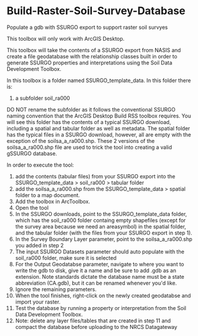 # Build-Raster-Soil-Survey-Database
Populate a gdb with SSURGO export to support raster soil survyes

This toolbox will only work with ArcGIS Desktop.

This toolbox will take the contents of a SSURGO export from NASIS and create a file geodatabase with the relationship classes built in order to generate SSURGO properties and interpretations using the Soil Data Development Toolbox.

In this toolbox is a folder named SSURGO_template_data.  In this folder there is:

1. a subfolder soil_ra000

DO NOT rename the subfolder as it follows the conventional SSURGO naming convention that the ArcGIS Desktop Build RSS toolbox requires.  You will see this folder has the contents of a typical SSURGO download, including a spatial and tabular folder as well as metadata.  The spatial folder has the typical files in a SSURGO download, however, all are empty with the exception of the soilsa_a_ra000.shp. These 2 versions of the soilsa_a_ra000.shp file are used to trick the tool into creating a valid gSSURGO database.

In order to execute the tool:
1. add the contents (tabular files) from your SSURGO export into the SSURGO_template_data > soil_ra000 > tabular folder
2. add the soilsa_a_ra000.shp from the SSURGO_template_data > spatial folder to a map document.
3. Add the toolbox in ArcToolbox.
4. Open the tool
5. In the SSURGO downloads, point to the SSURGO_template_data folder, which has the soil_ra000 folder containg empty shapefiles (except for the survey area because we need an areasymbol) in the spatial folder, and the tabular folder (with the files from your SSURGO export in step 1).
6. In the Survey Boundary Layer parameter, point to the soilsa_a_ra000.shp you added in step 2
7. The input SSURGO Datasets parameter should auto populate with the soil_ra000 folder, make sure it is selected
8. For the Output Geodatabse parameter, navigate to where you want to write the gdb to disk, give it a name and be sure to add .gdb as an extension.  Note standards dictate the database name must be a state abbreviation (CA.gdb), but it can be renamed whenever you'd like.
9. Ignore the remaining parameters.
10. When the tool finishes, right-click on the newly created geodatabse and import your raster.
11. Test the database by running a property or interpretation from the Soil Data Development Toolbox. 
12. Note: delete any layer files/tables that are created in step 11 and compact the database before uploading to the NRCS Datagateway      
